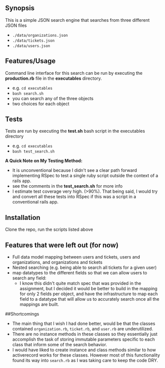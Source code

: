 ## Synopsis

This is a simple JSON search engine that searches from three different JSON files
- `./data/organizations.json`
- `./data/tickets.json`
- `./data/users.json`

## Features/Usage

Command line interface for this search can be run by executing the **production.rb** file in the **executables** directory.  
- e.g. `cd executables`
- `bash search.sh`
- you can search any of the three objects
- two choices for each object

## Tests

Tests are run by executing the **test.sh** bash script in the executables directory

- e.g. `cd executables`
- `bash test_search.sh`

**A Quick Note on My Testing Method:**
- It is unconventional because I didn't see a clear path forward implementing RSpec to test a single ruby script outside the context of a rails app.
- see the comments in the **test_search.sh** for more info
- I estimate test coverage very high. (>90%). That being said, I would try and convert all these tests into RSpec if this was a script in a conventional rails app.


## Installation

Clone the repo, run the scripts listed above

## Features that were left out (for now)

  - Full data model mapping between users and tickets, users and organizations, and organizations and tickets
  - Nested searching (e.g. being able to search all tickets for a given user)
  - map datatypes to the different fields so that we can allow users to search any field:
    - I know this didn't quite match spec that was provided in the assignment, but I decided it would be better to build in the mapping for only 2 fields per object, and have the infrastructure to map each field to a datatype that will allow us to accurately search once all the mappings are built.



##Shortcomings
- The main thing that I wish I had done better, would be that the classes contained `organization.rb`, `ticket.rb`, and `user.rb` are underutilized.  
- There are no instance methods in these classes so they essentially just accomplish the task of storing immutable parameters specific to each class that inform some of the search behavior.
- I would have liked to create instance and class methods similar to how activerecord works for these classes.  However most of this functionality found its way into `search.rb` as I was taking care to keep the code DRY.
